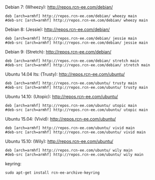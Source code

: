 Debian 7: (Wheezy): http://repos.rcn-ee.com/debian/
```
deb [arch=armhf] http://repos.rcn-ee.com/debian/ wheezy main
#deb-src [arch=armhf] http://repos.rcn-ee.com/debian/ wheezy main
```

Debian 8: (Jessie): http://repos.rcn-ee.com/debian/
```
deb [arch=armhf] http://repos.rcn-ee.com/debian/ jessie main
#deb-src [arch=armhf] http://repos.rcn-ee.com/debian/ jessie main
```

Debian 9: (Stretch): http://repos.rcn-ee.com/debian/
```
deb [arch=armhf] http://repos.rcn-ee.com/debian/ stretch main
#deb-src [arch=armhf] http://repos.rcn-ee.com/debian/ stretch main
```

Ubuntu 14.04 lts: (Trusty): http://repos.rcn-ee.com/ubuntu/
```
deb [arch=armhf] http://repos.rcn-ee.com/ubuntu/ trusty main
#deb-src [arch=armhf] http://repos.rcn-ee.com/ubuntu/ trusty main
```

Ubuntu 14.10: (Utopic): http://repos.rcn-ee.com/ubuntu/
```
deb [arch=armhf] http://repos.rcn-ee.com/ubuntu/ utopic main
#deb-src [arch=armhf] http://repos.rcn-ee.com/ubuntu/ utopic main
```

Ubuntu 15.04: (Vivid): http://repos.rcn-ee.com/ubuntu/
```
deb [arch=armhf] http://repos.rcn-ee.com/ubuntu/ vivid main
#deb-src [arch=armhf] http://repos.rcn-ee.com/ubuntu/ vivid main
```

Ubuntu 15.10: (Wily): http://repos.rcn-ee.com/ubuntu/
```
deb [arch=armhf] http://repos.rcn-ee.com/ubuntu/ wily main
#deb-src [arch=armhf] http://repos.rcn-ee.com/ubuntu/ wily main
```

keyring:
```
sudo apt-get install rcn-ee-archive-keyring
```
